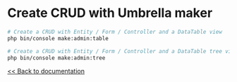 # Create CRUD with Umbrella maker

```bash
# Create a CRUD with Entity / Form / Controller and a DataTable view
php bin/console make:admin:table

# Create a CRUD with Entity / Form / Controller and a DataTable tree view
php bin/console make:admin:tree
```

[<< Back to documentation](/docs)